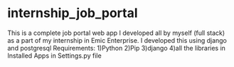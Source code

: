 # internship_job_portal
This is a complete job portal web app I developed all by myself (full stack) as a part of my internship in Emic Enterprise. I developed this using django and postgresql
Requirements:
1)Python 
2)Pip
3)django
4)all the libraries in Installed Apps in Settings.py file
